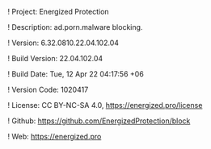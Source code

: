 ! Project: Energized Protection

! Description: ad.porn.malware blocking.

! Version: 6.32.0810.22.04.102.04

! Build Version: 22.04.102.04

! Build Date: Tue, 12 Apr 22 04:17:56 +06

! Version Code: 1020417

! License: CC BY-NC-SA 4.0, https://energized.pro/license

! Github: https://github.com/EnergizedProtection/block

! Web: https://energized.pro
